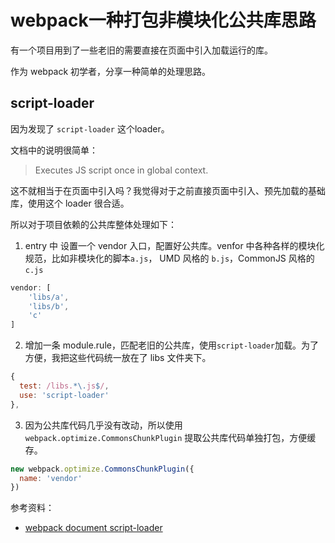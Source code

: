 # webpack一种打包非模块化公共库思路

有一个项目用到了一些老旧的需要直接在页面中引入加载运行的库。

作为 webpack 初学者，分享一种简单的处理思路。

## script-loader

因为发现了 `script-loader` 这个loader。

文档中的说明很简单：

> Executes JS script once in global context.

这不就相当于在页面中引入吗？我觉得对于之前直接页面中引入、预先加载的基础库，使用这个 loader 很合适。

所以对于项目依赖的公共库整体处理如下：

1. entry 中 设置一个 vendor 入口，配置好公共库。venfor 中各种各样的模块化规范，比如非模块化的脚本`a.js`， UMD 风格的 `b.js`，CommonJS 风格的 `c.js`
```js
vendor: [
    'libs/a',
    'libs/b',
    'c'
]
```

2. 增加一条 module.rule，匹配老旧的公共库，使用`script-loader`加载。为了方便，我把这些代码统一放在了 libs 文件夹下。
```js
{
  test: /libs.*\.js$/,
  use: 'script-loader'
},
```

3. 因为公共库代码几乎没有改动，所以使用`webpack.optimize.CommonsChunkPlugin` 提取公共库代码单独打包，方便缓存。
```js
new webpack.optimize.CommonsChunkPlugin({
  name: 'vendor'
})
```

参考资料：
- [webpack document script-loader](https://webpack.js.org/loaders/script-loader/)



